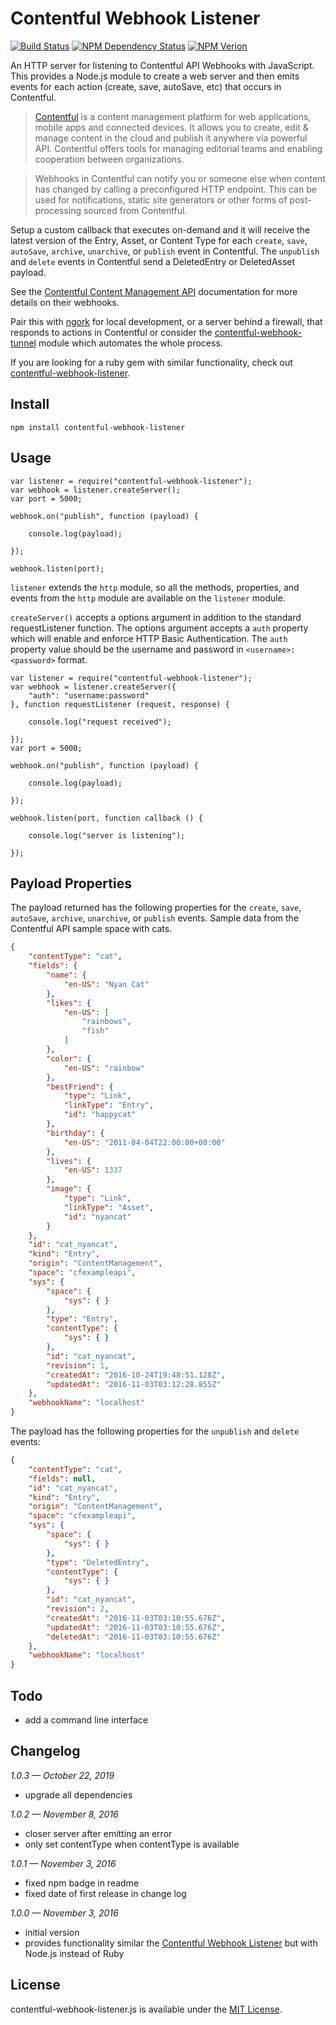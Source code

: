 # Contentful Webhook Listener

[![Build Status](https://travis-ci.org/keithws/contentful-webhook-listener.js.svg?branch=master)](https://travis-ci.org/keithws/contentful-webhook-listener.js) [![NPM Dependency Status](https://david-dm.org/keithws/contentful-webhook-listener.js.svg)](https://david-dm.org/keithws/contentful-webhook-listener.js) [![NPM Verion](https://img.shields.io/npm/v/contentful-webhook-listener.svg)](https://www.npmjs.com/package/contentful-webhook-listener)

An HTTP server for listening to Contentful API Webhooks with JavaScript. This provides a Node.js module to create a web server and then emits events for each action (create, save, autoSave, etc) that occurs in Contentful.

> [Contentful][4] is a content management platform for web applications, mobile apps and connected devices. It allows you to create, edit & manage content in the cloud and publish it anywhere via powerful API. Contentful offers tools for managing editorial teams and enabling cooperation between organizations.

> Webhooks in Contentful can notify you or someone else when content has changed by calling a preconfigured HTTP endpoint. This can be used for notifications, static site generators or other forms of post-processing sourced from Contentful.

Setup a custom callback that executes on-demand and it will receive the latest version of the Entry, Asset, or Content Type for each `create`, `save`, `autoSave`, `archive`, `unarchive`, or `publish` event in Contentful. The `unpublish` and `delete` events in Contentful send a DeletedEntry or DeletedAsset payload.

See the [Contentful Content Management API][2] documentation for more details on their webhooks.

Pair this with [ngork][5] for local development, or a server behind a firewall, that responds to actions in Contentful or consider the [contentful-webhook-tunnel][6] module which automates the whole process.

If you are looking for a ruby gem with similar functionality, check out [contentful-webhook-listener](https://github.com/contentful/contentful-webhook-listener.rb).

## Install

```shell
npm install contentful-webhook-listener
```

## Usage

```node
var listener = require("contentful-webhook-listener");
var webhook = listener.createServer();
var port = 5000;

webhook.on("publish", function (payload) {

	console.log(payload);

});

webhook.listen(port);
```

`listener` extends the `http` module, so all the methods, properties, and events from the `http` module are available on the `listener` module.

`createServer()` accepts a options argument in addition to the standard requestListener function. The options argument accepts a `auth` property which will enable and enforce HTTP Basic Authentication. The `auth` property value should be the username and password in `<username>:<password>` format.

```node
var listener = require("contentful-webhook-listener");
var webhook = listener.createServer({
	"auth": "username:password"
}, function requestListener (request, response) {

	console.log("request received");

});
var port = 5000;

webhook.on("publish", function (payload) {

	console.log(payload);

});

webhook.listen(port, function callback () {

	console.log("server is listening");

});
```

## Payload Properties

The payload returned has the following properties for the `create`, `save`, `autoSave`, `archive`, `unarchive`, or `publish` events. Sample data from the Contentful API sample space with cats.

```json
{
	"contentType": "cat",
	"fields": {
		"name": {
			"en-US": "Nyan Cat"
		},
		"likes": {
			"en-US": [
				"rainbows",
				"fish"
			]
		},
		"color": {
			"en-US": "rainbow"
		},
		"bestFriend": {
			"type": "Link",
			"linkType": "Entry",
			"id": "happycat"
		},
		"birthday": {
			"en-US": "2011-04-04T22:00:00+00:00"
		},
		"lives": {
			"en-US": 1337
		},
		"image": {
			"type": "Link",
			"linkType": "Asset",
			"id": "nyancat"
		}
	},
	"id": "cat_nyancat",
	"kind": "Entry",
	"origin": "ContentManagement",
	"space": "cfexampleapi",
	"sys": {
		"space": {
			"sys": { }
		},
		"type": "Entry",
		"contentType": {
			"sys": { }
		},
		"id": "cat_nyancat",
		"revision": 1,
		"createdAt": "2016-10-24T19:48:51.128Z",
		"updatedAt": "2016-11-03T03:12:28.855Z"
	},
	"webhookName": "localhost"
}
```

The payload has the following properties for the `unpublish` and `delete` events:

```json
{
	"contentType": "cat",
	"fields": null,
	"id": "cat_nyancat",
	"kind": "Entry",
	"origin": "ContentManagement",
	"space": "cfexampleapi",
	"sys": {
		"space": {
			"sys": { }
		},
		"type": "DeletedEntry",
		"contentType": {
			"sys": { }
		},
		"id": "cat_nyancat",
		"revision": 2,
		"createdAt": "2016-11-03T03:10:55.676Z",
		"updatedAt": "2016-11-03T03:10:55.676Z",
		"deletedAt": "2016-11-03T03:10:55.676Z"
	},
	"webhookName": "localhost"
}
```

## Todo

* add a command line interface

## Changelog

_1.0.3 — October 22, 2019_

* upgrade all dependencies

_1.0.2 — November 8, 2016_

* closer server after emitting an error
* only set contentType when contentType is available

_1.0.1 — November 3, 2016_

* fixed npm badge in readme
* fixed date of first release in change log

_1.0.0 — November 3, 2016_

* initial version
* provides functionality similar the [Contentful Webhook Listener][3] but with Node.js instead of Ruby

## License

contentful-webhook-listener.js is available under the [MIT License][1].




[1]: https://github.com/keithws/contentful-webhook-listener/blob/master/LICENSE
[2]:  https://www.contentful.com/developers/docs/references/content-management-api/#/reference/webhooks/create/update-a-webhook
[3]: https://github.com/contentful/contentful-webhook-listener.rb
[4]: http://www.contentful.com/
[5]: https://ngrok.com
[6]: https://github.com/keithws/contentful-webhook-tunnel
